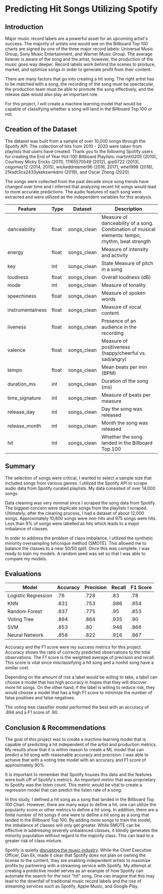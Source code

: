 # Predicting Hit Songs Utilizing Spotify

## Introduction

Major music record labels are a powerful asset for an upcoming artist's success. The majority of artists one would see on the Billboard Top 100 charts are signed by one of the three major record labels: Universal Music Group, Sony Music Entertainment, and Warner Music Group. The average listener is aware of the song and the artist, however, the production of the music goes way deeper. Record labels work behind the scenes to produce, market, and optimize songs in order to generate profit from their content.

There are many factors that go into creating a hit song. The right artist has to be matched with a song, the recording of the song must be spectacular, the production team must be able to promote the song effectively, and the release date would also play an important role.

For this project, I will create a machine learning model that would be capable of classifying whether a song will land in the Billboard Top 100 or not.

## Creation of the Dataset

The dataset was built from a sample of over 10,000 songs through the Spotify API. The collection of hits from 2010 - 2020 were taken from playlists that users have created. Thank you to the following Spotify users for creating the End of Year Hot-100 Billboard Playlists:  martinh0205 (2010), Courtney Micky Ericks (2011), 11165570549 (2012), gisi0722 (2013), cegomez12 (2014, 2015), wickeddreamer96 (2016, 2017), whe1998 (2018), 21ksdt3ca2433ykekswnkdmi (2019), and Oscar Zheng (2020).

The songs were collected from the past decade since song trends have changed over time and I inferred that analyzing recent hit songs would lead to more accurate predictions. The audio features of each song were extracted and were utilized as the independent variables for this analysis.

|Feature|Type|Dataset|Description|
|---|---|---|---|
|danceability|float|songs_clean|Measure of danceability of a song. Combination of musical elements: tempo, rhythm, beat strength|
|energy|float|songs_clean|Measure of intensity and activity|
|key|int|songs_clean|State Measure of pitch in a song|
|loudness|float|songs_clean|Overall loudness (dB)|
|mode|int|songs_clean|Measure of tonality|
|speechiness|float|songs_clean|Measure of spoken words|
|instrumentalness|float|songs_clean|Measure of vocal content|
|liveness|float|songs_clean|Presence of an audience in the recording|
|valence|float|songs_clean|Measure of positiveness (happy/cheerful vs. sad/angry)|
|tempo|float|songs_clean|Mean beats per min (BPM)|
|duration_ms|int|songs_clean|Duration of the song (ms)|
|time_signature|int|songs_clean|Measure of beats per measure|
|release_day|int|songs_clean|Day the song was released|
|release_month|int|songs_clean|Month the song was released|
|hit|int|songs_clean|Whether the song landed in the Billboard Top 100|

## Summary

The selection of songs were critical, I wanted to select a sample size that included songs from various genres. I utilized the Spotify API to scrape audio data from Spotify curated playlists. My data consisted of over 14,000 songs.

Data cleaning was very minimal since I scraped the song data from Spotify. The biggest concern were duplicate songs from the playlists I scraped. Ultimately, after the cleaning process, I had a dataset of about 12,000 songs. Approximately 10,800 songs were non-hits and 975 songs were hits. Less than 9% of songs were labelled as hits which leads to a major imbalance of classes.

In order to address the problem of class imbalance, I utilized the synthetic minority oversampling tehcnique method (SMOTE). This allowed me to balance the classes to a near 50/50 split. Once this was complete, I was ready to train my models. A random seed was set so that I was able to compare my models.

## Evaluations
|Model|Accuracy|Precision|Recall|F1 Score|
|---|---|---|---|---|
|Logistic Regression|.76|.728|.83|.78|
|KNN|.831|.753|.986|.854|
|Random Forest|.837|.775|.95|.853|
|Voting Tree|.894|.864|.935|.90|
|SVM|.853|.80|.948|.866|
|Neural Network|.856|.822|.916|.867|

Accuracy and the F1 score were my success metrics for this project. Accuracy shows the ratio of correctly predicted observations to the total observations. The F1 score is the weighted average of precision and recall. This score is vital since misclassifying a hit song and a nonhit song have a similar cost.

Depending on the amount of risk a label would be willing to take, a label can choose a model that has high accuracy in hopes that they will discover more hit songs. On the other hand, if the label is willing to reduce risk, they would choose a model that has a high F1 score to minimize the number of false positives and false negatives.

The voting tree classifier model performed the best with an accuracy of .894 and a F1 score of .90.

## Conclusion & Recommendations

The goal of this project was to create a machine learning model that is capable of predicting a hit independent of the artist and production metrics. My results show that it is within reason to create a ML model that can predict a hit song with reasonable accuracy and precision. I was able to achieve that with a voting tree model with an accuracy and F1 score of approximately 90%.

It is important to remember that Spotify houses this data and the features were built off of Spotify's metrics. An important metric that was proprietary to Spotify was the listen count. This metric would be vital to create a regression model that can predict the listen rate of a song.

In this study, I defined a hit song as a song that landed in the Billboard Top 100 Chart. However, there are many ways to define a hit, one can utilize the popularity score or other metrics to define a hit song. In addition, there are a finite number of hit songs if one were to define a hit song as a song that landed in the Billboard Top 100. By adding more songs to train the model, the imbalance of classes will only get greater. While SMOTE can be effective in addressing severely unbalanced classes, it blindly generates the minority population without regard to the majority class. This can lead to a greater risk of class mixture.

Spotify is quietly [disrupting the music industry](https://www.nytimes.com/2018/09/06/business/media/spotify-music-industry-record-labels.html). While the Chief Executive Officer, Dan Ek, made it clear that Spotify does not plan on owning the license to the content, they are enabling independent artists to maximize profits by partnering with a streaming service with Spotify. My attempt at creating a predictive model serves as an example of how Spotify can automate the search for the next "hit" song. One can imagine that this may lead to the downfall of traditional music record labels and the rise of streaming services such as Spotify, Apple Music, and Google Play.
